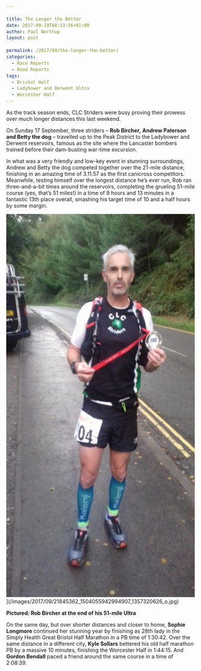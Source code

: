 ```yaml
---

title: The Longer the Better
date: 2017-09-19T08:53:56+01:00
author: Paul Northup
layout: post

permalink: /2017/09/the-longer-the-better/
categories:
  - Race Reports
  - Road Reports
tags:
  - Bristol Half
  - Ladybower and Derwent Ultra
  - Worcester Half
---
```

As the track season ends, CLC Striders were busy proving their prowess over much longer distances this last weekend.

On Sunday 17 September, three striders – **Rob Bircher,** **Andrew Paterson and Betty the dog** – travelled up to the Peak District to the Ladybower and Derwent reservoirs, famous as the site where the Lancaster bombers trained before their dam-busting war-time excursion.

In what was a very friendly and low-key event in stunning surroundings, Andrew and Betty the dog competed together over the 21-mile distance, finishing in an amazing time of 3.11.57 as the first canicross competitors. Meanwhile, testing himself over the longest distance he’s ever run, Rob ran three-and-a-bit times around the reservoirs, completing the grueling 51-mile course (yes, that’s 51 miles!) in a time of 9 hours and 13 minutes in a fantastic 13th place overall, smashing his target time of 10 and a half hours by some margin.

<img class=" size-large" src="/images/2017/09/21845362_1504055942994907_1357320626_o-576x1024.jpg" alt="21845362_1504055942994907_1357320626_o" width="576" height="1024" />](/images/2017/09/21845362_1504055942994907_1357320626_o.jpg)

**Pictured: Rob Bircher at the end of his 51-mile Ultra**

On the same day, but over shorter distances and closer to home, **Sophie Longmore** continued her stunning year by finishing as 28th lady in the Simply Health Great Bristol Half Marathon in a PB time of 1:30:42. Over the same distance in a different city, **Kyle Sollars** bettered his old half marathon PB by a massive 10 minutes, finishing the Worcester Half in 1:44:15. And **Gordon Bendall** paced a friend around the same course in a time of 2:08:39.

&nbsp;

&nbsp;

&nbsp;